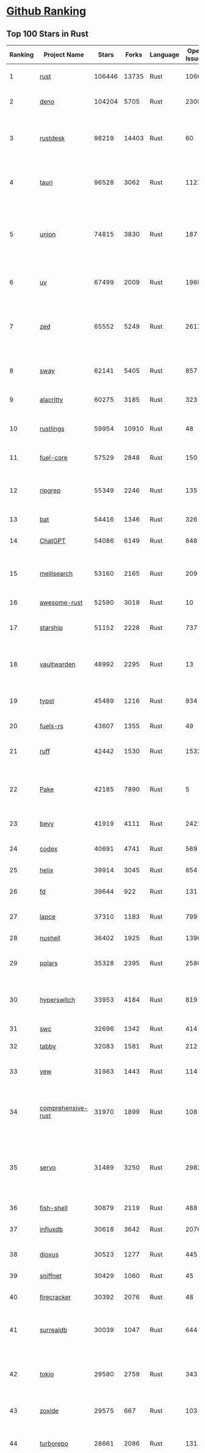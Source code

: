 [Github Ranking](../README.md)
==========

## Top 100 Stars in Rust

| Ranking | Project Name | Stars | Forks | Language | Open Issues | Description | Last Commit |
| ------- | ------------ | ----- | ----- | -------- | ----------- | ----------- | ----------- |
| 1 | [rust](https://github.com/rust-lang/rust) | 106446 | 13735 | Rust | 10667 | Empowering everyone to build reliable and efficient software. | 2025-09-14T18:42:05Z |
| 2 | [deno](https://github.com/denoland/deno) | 104204 | 5705 | Rust | 2300 | A modern runtime for JavaScript and TypeScript. | 2025-09-12T16:44:14Z |
| 3 | [rustdesk](https://github.com/rustdesk/rustdesk) | 98219 | 14403 | Rust | 60 | An open-source remote desktop application designed for self-hosting, as an alternative to TeamViewer. | 2025-09-12T07:59:39Z |
| 4 | [tauri](https://github.com/tauri-apps/tauri) | 96528 | 3062 | Rust | 1127 | Build smaller, faster, and more secure desktop and mobile applications with a web frontend. | 2025-09-12T06:56:12Z |
| 5 | [union](https://github.com/unionlabs/union) | 74815 | 3830 | Rust | 187 | The trust-minimized, zero-knowledge bridging protocol, designed for censorship resistance, extremely high security, and usage in decentralized finance. | 2025-09-13T22:34:44Z |
| 6 | [uv](https://github.com/astral-sh/uv) | 67499 | 2009 | Rust | 1968 | An extremely fast Python package and project manager, written in Rust. | 2025-09-14T18:57:04Z |
| 7 | [zed](https://github.com/zed-industries/zed) | 65552 | 5249 | Rust | 2617 | Code at the speed of thought – Zed is a high-performance, multiplayer code editor from the creators of Atom and Tree-sitter. | 2025-09-14T18:51:49Z |
| 8 | [sway](https://github.com/FuelLabs/sway) | 62141 | 5405 | Rust | 857 | 🌴 Empowering everyone to build reliable and efficient smart contracts. | 2025-09-14T12:50:55Z |
| 9 | [alacritty](https://github.com/alacritty/alacritty) | 60275 | 3185 | Rust | 323 | A cross-platform, OpenGL terminal emulator. | 2025-09-12T00:23:58Z |
| 10 | [rustlings](https://github.com/rust-lang/rustlings) | 59954 | 10910 | Rust | 48 | :crab: Small exercises to get you used to reading and writing Rust code! | 2025-08-21T22:05:36Z |
| 11 | [fuel-core](https://github.com/FuelLabs/fuel-core) | 57529 | 2848 | Rust | 150 | Rust full node implementation of the Fuel v2 protocol. | 2025-09-12T21:07:11Z |
| 12 | [ripgrep](https://github.com/BurntSushi/ripgrep) | 55349 | 2246 | Rust | 135 | ripgrep recursively searches directories for a regex pattern while respecting your gitignore | 2025-09-10T11:47:54Z |
| 13 | [bat](https://github.com/sharkdp/bat) | 54416 | 1346 | Rust | 326 | A cat(1) clone with wings. | 2025-09-04T06:38:23Z |
| 14 | [ChatGPT](https://github.com/lencx/ChatGPT) | 54086 | 6149 | Rust | 848 | 🔮 ChatGPT Desktop Application (Mac, Windows and Linux) | 2024-08-29T17:58:11Z |
| 15 | [meilisearch](https://github.com/meilisearch/meilisearch) | 53160 | 2165 | Rust | 209 | A lightning-fast search engine API bringing AI-powered hybrid search to your sites and applications. | 2025-09-11T15:04:35Z |
| 16 | [awesome-rust](https://github.com/rust-unofficial/awesome-rust) | 52590 | 3018 | Rust | 10 | A curated list of Rust code and resources. | 2025-09-13T15:58:48Z |
| 17 | [starship](https://github.com/starship/starship) | 51152 | 2228 | Rust | 737 | ☄🌌️  The minimal, blazing-fast, and infinitely customizable prompt for any shell! | 2025-09-14T17:25:10Z |
| 18 | [vaultwarden](https://github.com/dani-garcia/vaultwarden) | 48992 | 2295 | Rust | 13 | Unofficial Bitwarden compatible server written in Rust, formerly known as bitwarden_rs | 2025-08-29T11:14:40Z |
| 19 | [typst](https://github.com/typst/typst) | 45489 | 1216 | Rust | 934 | A new markup-based typesetting system that is powerful and easy to learn. | 2025-09-14T16:44:05Z |
| 20 | [fuels-rs](https://github.com/FuelLabs/fuels-rs) | 43607 | 1355 | Rust | 49 | Fuel Network Rust SDK | 2025-09-12T18:49:19Z |
| 21 | [ruff](https://github.com/astral-sh/ruff) | 42442 | 1530 | Rust | 1532 | An extremely fast Python linter and code formatter, written in Rust. | 2025-09-14T18:16:37Z |
| 22 | [Pake](https://github.com/tw93/Pake) | 42185 | 7890 | Rust | 5 | 🤱🏻 Turn any webpage into a desktop app with one command. 🤱🏻 一键打包网页生成轻量桌面应用。 | 2025-09-07T09:54:24Z |
| 23 | [bevy](https://github.com/bevyengine/bevy) | 41919 | 4111 | Rust | 2421 | A refreshingly simple data-driven game engine built in Rust | 2025-09-13T21:55:28Z |
| 24 | [codex](https://github.com/openai/codex) | 40691 | 4741 | Rust | 569 | Lightweight coding agent that runs in your terminal | 2025-09-14T19:02:41Z |
| 25 | [helix](https://github.com/helix-editor/helix) | 39914 | 3045 | Rust | 854 | A post-modern modal text editor. | 2025-09-14T15:17:20Z |
| 26 | [fd](https://github.com/sharkdp/fd) | 39644 | 922 | Rust | 131 | A simple, fast and user-friendly alternative to 'find' | 2025-09-06T01:22:08Z |
| 27 | [lapce](https://github.com/lapce/lapce) | 37310 | 1183 | Rust | 799 | Lightning-fast and Powerful Code Editor written in Rust | 2025-09-12T00:59:00Z |
| 28 | [nushell](https://github.com/nushell/nushell) | 36402 | 1925 | Rust | 1396 | A new type of shell | 2025-09-14T01:20:19Z |
| 29 | [polars](https://github.com/pola-rs/polars) | 35328 | 2395 | Rust | 2580 | Extremely fast Query Engine for DataFrames, written in Rust | 2025-09-14T10:28:43Z |
| 30 | [hyperswitch](https://github.com/juspay/hyperswitch) | 33953 | 4184 | Rust | 819 | An open source payments switch written in Rust to make payments fast, reliable and affordable | 2025-09-14T16:52:38Z |
| 31 | [swc](https://github.com/swc-project/swc) | 32696 | 1342 | Rust | 414 | Rust-based platform for the Web | 2025-09-14T13:31:36Z |
| 32 | [tabby](https://github.com/TabbyML/tabby) | 32083 | 1581 | Rust | 212 | Self-hosted AI coding assistant | 2025-08-26T20:03:41Z |
| 33 | [yew](https://github.com/yewstack/yew) | 31983 | 1443 | Rust | 114 | Rust / Wasm framework for creating reliable and efficient web applications | 2025-09-12T03:07:32Z |
| 34 | [comprehensive-rust](https://github.com/google/comprehensive-rust) | 31970 | 1899 | Rust | 108 | This is the Rust course used by the Android team at Google. It provides you the material to quickly teach Rust. | 2025-09-11T09:36:47Z |
| 35 | [servo](https://github.com/servo/servo) | 31489 | 3250 | Rust | 2982 | Servo aims to empower developers with a lightweight, high-performance alternative for embedding web technologies in applications. | 2025-09-14T09:32:52Z |
| 36 | [fish-shell](https://github.com/fish-shell/fish-shell) | 30879 | 2119 | Rust | 488 | The user-friendly command line shell. | 2025-09-13T13:15:03Z |
| 37 | [influxdb](https://github.com/influxdata/influxdb) | 30618 | 3642 | Rust | 2076 | Scalable datastore for metrics, events, and real-time analytics | 2025-09-13T01:11:06Z |
| 38 | [dioxus](https://github.com/DioxusLabs/dioxus) | 30523 | 1277 | Rust | 445 | Fullstack app framework for web, desktop, and mobile. | 2025-09-14T02:58:00Z |
| 39 | [sniffnet](https://github.com/GyulyVGC/sniffnet) | 30429 | 1060 | Rust | 45 | Comfortably monitor your Internet traffic 🕵️‍♂️ | 2025-09-13T08:41:34Z |
| 40 | [firecracker](https://github.com/firecracker-microvm/firecracker) | 30392 | 2076 | Rust | 48 | Secure and fast microVMs for serverless computing. | 2025-09-12T14:26:09Z |
| 41 | [surrealdb](https://github.com/surrealdb/surrealdb) | 30039 | 1047 | Rust | 644 | A scalable, distributed, collaborative, document-graph database, for the realtime web | 2025-09-14T01:06:19Z |
| 42 | [tokio](https://github.com/tokio-rs/tokio) | 29580 | 2759 | Rust | 343 | A runtime for writing reliable asynchronous applications with Rust. Provides I/O, networking, scheduling, timers, ... | 2025-09-14T16:05:05Z |
| 43 | [zoxide](https://github.com/ajeetdsouza/zoxide) | 29575 | 667 | Rust | 103 | A smarter cd command. Supports all major shells. | 2025-08-22T20:57:21Z |
| 44 | [turborepo](https://github.com/vercel/turborepo) | 28661 | 2086 | Rust | 131 | Build system optimized for JavaScript and TypeScript, written in Rust | 2025-09-12T14:44:34Z |
| 45 | [rust-course](https://github.com/sunface/rust-course) | 28633 | 2467 | Rust | 62 | “连续八年成为全世界最受喜爱的语言，无 GC 也无需手动内存管理、极高的性能和安全性、过程/OO/函数式编程、优秀的包管理、JS 未来基石" — 工作之余的第二语言来试试 Rust 吧。本书拥有全面且深入的讲解、生动贴切的示例、德芙般丝滑的内容，这可能是目前最用心的 Rust 中文学习教程 / Book  | 2025-08-26T01:08:34Z |
| 46 | [linera-protocol](https://github.com/linera-io/linera-protocol) | 28388 | 1901 | Rust | 463 | Main repository for the Linera protocol | 2025-09-13T22:18:17Z |
| 47 | [yazi](https://github.com/sxyazi/yazi) | 28229 | 606 | Rust | 42 | 💥 Blazing fast terminal file manager written in Rust, based on async I/O. | 2025-09-14T11:56:54Z |
| 48 | [just](https://github.com/casey/just) | 27635 | 579 | Rust | 300 | 🤖 Just a command runner | 2025-09-08T19:49:59Z |
| 49 | [iced](https://github.com/iced-rs/iced) | 27582 | 1359 | Rust | 316 | A cross-platform GUI library for Rust, inspired by Elm | 2025-09-12T20:53:41Z |
| 50 | [delta](https://github.com/dandavison/delta) | 27522 | 437 | Rust | 272 | A syntax-highlighting pager for git, diff, grep, and blame output | 2025-08-03T15:43:25Z |
| 51 | [egui](https://github.com/emilk/egui) | 26476 | 1839 | Rust | 829 | egui: an easy-to-use immediate mode GUI in Rust that runs on both web and native | 2025-09-12T06:26:27Z |
| 52 | [zellij](https://github.com/zellij-org/zellij) | 26327 | 811 | Rust | 1195 | A terminal workspace with batteries included | 2025-08-28T15:48:35Z |
| 53 | [czkawka](https://github.com/qarmin/czkawka) | 26174 | 827 | Rust | 464 | Multi functional app to find duplicates, empty folders, similar images etc. | 2025-09-08T18:30:37Z |
| 54 | [hyperfine](https://github.com/sharkdp/hyperfine) | 26143 | 418 | Rust | 42 | A command-line benchmarking tool | 2025-09-04T14:12:20Z |
| 55 | [qdrant](https://github.com/qdrant/qdrant) | 25953 | 1812 | Rust | 352 | Qdrant - High-performance, massive-scale Vector Database and Vector Search Engine for the next generation of AI. Also available in the cloud https://cloud.qdrant.io/ | 2025-09-12T16:40:11Z |
| 56 | [atuin](https://github.com/atuinsh/atuin) | 25786 | 699 | Rust | 358 | ✨ Magical shell history | 2025-09-13T02:30:16Z |
| 57 | [Rocket](https://github.com/rwf2/Rocket) | 25379 | 1613 | Rust | 54 | A web framework for Rust. | 2025-08-31T17:17:07Z |
| 58 | [pingora](https://github.com/cloudflare/pingora) | 25036 | 1466 | Rust | 145 | A library for building fast, reliable and evolvable network services. | 2025-08-29T23:18:36Z |
| 59 | [Rust](https://github.com/TheAlgorithms/Rust) | 24644 | 2446 | Rust | 2 |  All Algorithms implemented in Rust  | 2025-09-10T19:01:14Z |
| 60 | [exa](https://github.com/ogham/exa) | 24139 | 662 | Rust | 196 | A modern replacement for ‘ls’. | 2024-09-24T15:18:09Z |
| 61 | [anki](https://github.com/ankitects/anki) | 23676 | 2488 | Rust | 243 | Anki is a smart spaced repetition flashcard program | 2025-09-14T17:44:16Z |
| 62 | [tools](https://github.com/rome/tools) | 23584 | 651 | Rust | 86 | Unified developer tools for JavaScript, TypeScript, and the web | 2023-09-04T08:42:49Z |
| 63 | [actix-web](https://github.com/actix/actix-web) | 23565 | 1782 | Rust | 188 | Actix Web is a powerful, pragmatic, and extremely fast web framework for Rust. | 2025-09-09T13:15:37Z |
| 64 | [chroma](https://github.com/chroma-core/chroma) | 23296 | 1825 | Rust | 237 | Open-source search and retrieval database for AI applications. | 2025-09-14T00:14:19Z |
| 65 | [axum](https://github.com/tokio-rs/axum) | 23090 | 1240 | Rust | 51 | Ergonomic and modular web framework built with Tokio, Tower, and Hyper | 2025-09-14T17:54:30Z |
| 66 | [difftastic](https://github.com/Wilfred/difftastic) | 22929 | 396 | Rust | 221 | a structural diff that understands syntax 🟥🟩 | 2025-08-29T22:03:37Z |
| 67 | [fnm](https://github.com/Schniz/fnm) | 22130 | 578 | Rust | 281 | 🚀 Fast and simple Node.js version manager, built in Rust | 2025-09-14T17:39:47Z |
| 68 | [tree-sitter](https://github.com/tree-sitter/tree-sitter) | 22011 | 2055 | Rust | 108 | An incremental parsing system for programming tools | 2025-09-14T10:27:27Z |
| 69 | [wezterm](https://github.com/wezterm/wezterm) | 21847 | 995 | Rust | 1276 | A GPU-accelerated cross-platform terminal emulator and multiplexer written by @wez and implemented in Rust | 2025-09-09T14:05:13Z |
| 70 | [coreutils](https://github.com/uutils/coreutils) | 21470 | 1554 | Rust | 348 | Cross-platform Rust rewrite of the GNU coreutils | 2025-09-14T18:44:39Z |
| 71 | [Graphite](https://github.com/GraphiteEditor/Graphite) | 21112 | 893 | Rust | 297 | An open source graphics editor for 2025: comprehensive 2D content creation tool suite for graphic design, digital art, and interactive real-time motion graphics — featuring node-based procedural editing | 2025-09-14T16:52:35Z |
| 72 | [biome](https://github.com/biomejs/biome) | 21026 | 692 | Rust | 274 | A toolchain for web projects, aimed to provide functionalities to maintain them. Biome offers formatter and linter, usable via CLI and LSP. | 2025-09-14T16:33:27Z |
| 73 | [sonic](https://github.com/valeriansaliou/sonic) | 20970 | 605 | Rust | 64 | 🦔 Fast, lightweight & schema-less search backend. An alternative to Elasticsearch that runs on a few MBs of RAM. | 2025-01-06T21:19:17Z |
| 74 | [gitui](https://github.com/gitui-org/gitui) | 20516 | 646 | Rust | 204 | Blazing 💥 fast terminal-ui for git written in rust 🦀 | 2025-09-09T02:07:29Z |
| 75 | [RustPython](https://github.com/RustPython/RustPython) | 20515 | 1343 | Rust | 329 | A Python Interpreter written in Rust | 2025-09-13T12:25:48Z |
| 76 | [slint](https://github.com/slint-ui/slint) | 20358 | 741 | Rust | 727 | Slint is an open-source declarative GUI toolkit to build native user interfaces for Rust, C++, JavaScript, or Python apps. | 2025-09-12T16:59:41Z |
| 77 | [mdBook](https://github.com/rust-lang/mdBook) | 20300 | 1766 | Rust | 525 | Create book from markdown files. Like Gitbook but implemented in Rust | 2025-09-12T14:03:58Z |
| 78 | [vector](https://github.com/vectordotdev/vector) | 20296 | 1854 | Rust | 1967 | A high-performance observability data pipeline. | 2025-09-12T20:19:02Z |
| 79 | [gleam](https://github.com/gleam-lang/gleam) | 20261 | 865 | Rust | 175 | ⭐️ A friendly language for building type-safe, scalable systems! | 2025-09-14T18:12:36Z |
| 80 | [jj](https://github.com/jj-vcs/jj) | 20240 | 713 | Rust | 587 | A Git-compatible VCS that is both simple and powerful | 2025-09-14T17:44:06Z |
| 81 | [wasmer](https://github.com/wasmerio/wasmer) | 20017 | 911 | Rust | 227 | 🚀 Fast, secure, lightweight containers based on WebAssembly | 2025-09-12T20:56:04Z |
| 82 | [xi-editor](https://github.com/xi-editor/xi-editor) | 19837 | 704 | Rust | 135 | A modern editor with a backend written in Rust. | 2024-03-19T00:11:37Z |
| 83 | [neon](https://github.com/neondatabase/neon) | 19704 | 772 | Rust | 285 | Neon: Serverless Postgres. We separated storage and compute to offer autoscaling, code-like database branching, and scale to zero. | 2025-09-02T17:56:34Z |
| 84 | [goose](https://github.com/block/goose) | 19545 | 1705 | Rust | 309 | an open source, extensible AI agent that goes beyond code suggestions - install, execute, edit, and test with any LLM | 2025-09-14T06:14:01Z |
| 85 | [mise](https://github.com/jdx/mise) | 19253 | 630 | Rust | 26 | dev tools, env vars, task runner | 2025-09-14T12:31:03Z |
| 86 | [leptos](https://github.com/leptos-rs/leptos) | 19093 | 789 | Rust | 93 | Build fast web applications with Rust. | 2025-09-12T22:51:50Z |
| 87 | [Bend](https://github.com/HigherOrderCO/Bend) | 19004 | 467 | Rust | 96 | A massively parallel, high-level programming language | 2025-06-03T17:36:56Z |
| 88 | [cube](https://github.com/cube-js/cube) | 18882 | 1890 | Rust | 628 | 📊 Cube’s universal semantic layer platform is the next evolution of OLAP technology for AI, BI, spreadsheets, and embedded analytics | 2025-09-13T12:45:51Z |
| 89 | [relay](https://github.com/facebook/relay) | 18853 | 1865 | Rust | 601 | Relay is a JavaScript framework for building data-driven React applications. | 2025-09-13T21:09:15Z |
| 90 | [fhevm](https://github.com/zama-ai/fhevm) | 18846 | 793 | Rust | 5 | FHEVM, a full-stack framework for integrating Fully Homomorphic Encryption (FHE) with blockchain applications | 2025-09-12T17:10:55Z |
| 91 | [spotify-tui](https://github.com/Rigellute/spotify-tui) | 18521 | 559 | Rust | 273 | Spotify for the terminal written in Rust 🚀 | 2024-04-04T15:03:12Z |
| 92 | [candle](https://github.com/huggingface/candle) | 18086 | 1215 | Rust | 442 | Minimalist ML framework for Rust | 2025-09-12T20:10:20Z |
| 93 | [RustScan](https://github.com/bee-san/RustScan) | 18013 | 1192 | Rust | 30 | 🤖 The Modern Port Scanner 🤖 | 2025-09-04T13:00:05Z |
| 94 | [universal-android-debloater](https://github.com/0x192/universal-android-debloater) | 17822 | 921 | Rust | 467 | Cross-platform GUI written in Rust using ADB to debloat non-rooted android devices. Improve your privacy, the security and battery life of your device. | 2024-08-02T16:16:12Z |
| 95 | [hurl](https://github.com/Orange-OpenSource/hurl) | 17663 | 688 | Rust | 196 | Hurl, run and test HTTP requests with plain text. | 2025-09-14T17:00:11Z |
| 96 | [SpacetimeDB](https://github.com/clockworklabs/SpacetimeDB) | 17431 | 598 | Rust | 483 | Multiplayer at the speed of light | 2025-09-14T18:45:30Z |
| 97 | [eza](https://github.com/eza-community/eza) | 17288 | 319 | Rust | 216 | A modern alternative to ls | 2025-09-14T13:20:52Z |
| 98 | [ruffle](https://github.com/ruffle-rs/ruffle) | 17189 | 916 | Rust | 5232 | A Flash Player emulator written in Rust | 2025-09-14T18:29:56Z |
| 99 | [wasmtime](https://github.com/bytecodealliance/wasmtime) | 16874 | 1504 | Rust | 736 | A lightweight WebAssembly runtime that is fast, secure, and standards-compliant | 2025-09-13T00:06:01Z |
| 100 | [diem](https://github.com/diem/diem) | 16695 | 2579 | Rust | 357 | Diem’s mission is to build a trusted and innovative financial network that empowers people and businesses around the world. | 2025-09-09T05:01:18Z |

